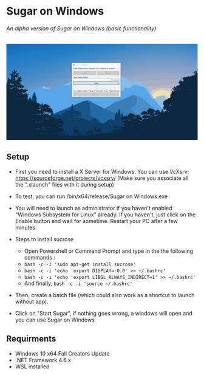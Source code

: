 # Sugar on Windows

###### An alpha version of Sugar on Windows (basic functionality)

![Alt Text](https://github.com/Hrishi1999/Sugar-on-Windows/blob/master/Images/SOW.gif?raw=true)

## Setup

* First you need to install a X Server for Windows. You can use VcXsrv: https://sourceforge.net/projects/vcxsrv/ (Make sure you associate all the ".xlaunch" files with it during setup)
* To test, you can run /bin/x64/release/Sugar on Windows.exe
* You will need to launch as administrator if you haven't enabled "Windows Subsystem for Linux" already. If you haven't, just click on the Enable button and wait for sometime. Restart your PC after a few minutes.
* Steps to install sucrose 
  * Open Powershell or Command Prompt and type in the the following commands :
  * ``` bash -c -i 'sudo apt-get install sucrose' ```
  * ``` bash -c -i 'echo 'export DISPLAY=:0.0' >> ~/.bashrc' ```
  * ``` bash -c -i 'echo 'export LIBGL_ALWAYS_INDIRECT=1' >> ~/.bashrc' ```
  * And finally, ``` bash -c -i 'source ~/.bashrc' ```

* Then, create a batch file (which could also work as a shortcut to launch without app). 
* Click on "Start Sugar", if nothing goes wrong, a windows will open and you can use Sugar on Windows

## Requirments

* Windows 10 x64
Fall Creators Update
* .NET Framework 4.6.x
* WSL installed
